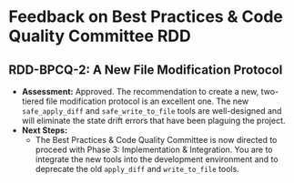 # Feedback on Best Practices & Code Quality Committee RDD

## RDD-BPCQ-2: A New File Modification Protocol
*   **Assessment:** Approved. The recommendation to create a new, two-tiered file modification protocol is an excellent one. The new `safe_apply_diff` and `safe_write_to_file` tools are well-designed and will eliminate the state drift errors that have been plaguing the project.
*   **Next Steps:**
    *   The Best Practices & Code Quality Committee is now directed to proceed with Phase 3: Implementation & Integration. You are to integrate the new tools into the development environment and to deprecate the old `apply_diff` and `write_to_file` tools.